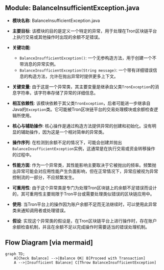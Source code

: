 ## Module: BalanceInsufficientException.java
- **模块名称**: BalanceInsufficientException.java

- **主要目标**: 该模块的目的是定义一个特定的异常，用于处理在Tron区块链平台上执行交易或其他操作时出现的余额不足错误。

- **关键功能**:
  - `BalanceInsufficientException()`: 一个无参构造方法，用于创建一个不带消息的异常实例。
  - `BalanceInsufficientException(String message)`: 一个带有详细错误信息的构造方法，允许在抛出异常时提供更多上下文。

- **关键变量**: 由于这是一个异常类，其主要变量是继承自父类`TronException`的消息字符串，该字符串存储了异常的详细信息。

- **相互依赖性**: 该模块依赖于其父类`TronException`，后者可能进一步继承自Java的`Exception`类。它可能被Tron区块链平台的交易处理模块或余额检查逻辑所使用。

- **核心与辅助操作**: 核心操作是通过构造方法提供异常的创建和初始化。没有明显的辅助操作，因为这是一个相对简单的异常类。

- **操作序列**: 在检测到余额不足的情况下，可能会创建并抛出`BalanceInsufficientException`实例，这通常是在执行交易或资金转移操作的过程中。

- **性能方面**: 作为一个异常类，其性能影响主要取决于它被抛出的频率。频繁抛出异常可能会对应用性能产生负面影响，但在正常情况下，异常应被视为异常控制流的一部分，不应频繁发生。

- **可重用性**: 由于这个异常类是专门为处理Tron区块链上的余额不足错误而设计的，其可重用性主要局限于Tron平台或需要处理类似错误的区块链应用中。

- **使用**: 当Tron平台上的操作因为账户余额不足而无法继续时，可以使用此异常类来通知调用者或处理错误。

- **假设**: 实现这个异常类的假设是，在Tron区块链平台上进行操作时，存在账户余额检查机制，并且在余额不足以完成操作时需要适当的错误处理机制。
## Flow Diagram [via mermaid]
```mermaid
graph TD;
    A[Check Balance] -->|Balance OK| B[Proceed with Transaction]
    A -->|Insufficient Balance| C[Throw BalanceInsufficientException]
```

